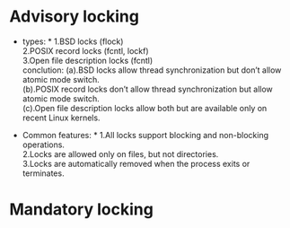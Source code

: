 # Advisory locking
* types:  *
  1.BSD locks (flock)  
  2.POSIX record locks (fcntl, lockf)  
  3.Open file description locks (fcntl)  
  conclution:
  (a).BSD locks allow thread synchronization but don’t allow atomic mode switch.  
  (b).POSIX record locks don’t allow thread synchronization but allow atomic mode switch.  
  (c).Open file description locks allow both but are available only on recent Linux kernels.  

* Common features:  *
  1.All locks support blocking and non-blocking operations.  
  2.Locks are allowed only on files, but not directories.  
  3.Locks are automatically removed when the process exits or terminates.  

# Mandatory locking
